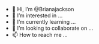 - 👋 Hi, I’m @Brianajackson
- 👀 I’m interested in ...
- 🌱 I’m currently learning ...
- 💞️ I’m looking to collaborate on ...
- 📫 How to reach me ...

<!---
Brianajackson/Brianajackson is a ✨ special ✨ repository because its `README.md` (this file) appears on your GitHub profile.
You can click the Preview link to take a look at your changes.
--->
